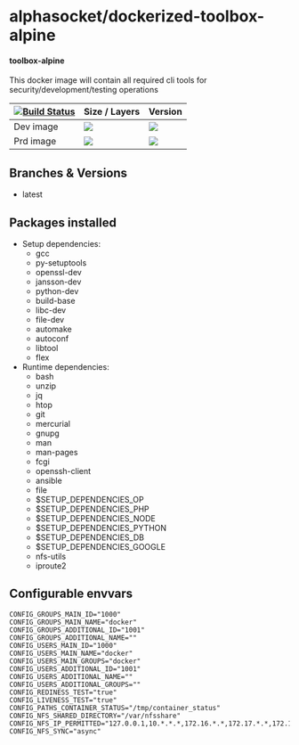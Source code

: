 # alphasocket/dockerized-toolbox-alpine
#### toolbox-alpine
This docker image will contain all required cli tools for security/development/testing operations


| [![Build Status](https://semaphoreci.com/api/v1/alphasocket/dockerized-toolbox-alpine/branches/latest/badge.svg)](https://semaphoreci.com/alphasocket/dockerized-toolbox-alpine) | Size / Layers | Version |
| ----- | ----- | ----- |
| Dev image | [![](https://images.microbadger.com/badges/image/03192859189254/dockerized-toolbox-alpine:latest.svg)](https://microbadger.com/images/03192859189254/toolbox-alpine:latest ) | [![](https://images.microbadger.com/badges/version/03192859189254/dockerized-toolbox-alpine:latest.svg)](https://microbadger.com/images/03192859189254/toolbox-alpine:latest) |
| Prd image | [![](https://images.microbadger.com/badges/image/alphasocket/toolbox-alpine:latest.svg)](https://microbadger.com/images/alphasocket/toolbox-alpine:latest ) | [![](https://images.microbadger.com/badges/version/alphasocket/toolbox-alpine:latest.svg)](https://microbadger.com/images/alphasocket/toolbox-alpine:latest) |

## Branches & Versions
- latest


## Packages installed
- Setup dependencies:
  + gcc
  + py-setuptools
  + openssl-dev
  + jansson-dev
  + python-dev
  + build-base
  + libc-dev
  + file-dev
  + automake
  + autoconf
  + libtool
  + flex
- Runtime dependencies:
  + bash
  + unzip
  + jq
  + htop
  + git
  + mercurial
  + gnupg
  + man
  + man-pages
  + fcgi
  + openssh-client
  + ansible
  + file
  + $SETUP_DEPENDENCIES_OP
  + $SETUP_DEPENDENCIES_PHP
  + $SETUP_DEPENDENCIES_NODE
  + $SETUP_DEPENDENCIES_PYTHON
  + $SETUP_DEPENDENCIES_DB
  + $SETUP_DEPENDENCIES_GOOGLE
  + nfs-utils
  + iproute2


## Configurable envvars
~~~
CONFIG_GROUPS_MAIN_ID="1000"
CONFIG_GROUPS_MAIN_NAME="docker"
CONFIG_GROUPS_ADDITIONAL_ID="1001"
CONFIG_GROUPS_ADDITIONAL_NAME=""
CONFIG_USERS_MAIN_ID="1000"
CONFIG_USERS_MAIN_NAME="docker"
CONFIG_USERS_MAIN_GROUPS="docker"
CONFIG_USERS_ADDITIONAL_ID="1001"
CONFIG_USERS_ADDITIONAL_NAME=""
CONFIG_USERS_ADDITIONAL_GROUPS=""
CONFIG_REDINESS_TEST="true"
CONFIG_LIVENESS_TEST="true"
CONFIG_PATHS_CONTAINER_STATUS="/tmp/container_status"
CONFIG_NFS_SHARED_DIRECTORY="/var/nfsshare"
CONFIG_NFS_IP_PERMITTED="127.0.0.1,10.*.*.*,172.16.*.*,172.17.*.*,172.18.*.*,172.19.*.*,172.20.*.*,172.21.*.*,172.22.*.*,172.23.*.*,172.24.*.*,172.25.*.*,172.26.*.*,172.27.*.*,172.28.*.*,172.29.*.*,172.30.*.*,172.31.*.*,192.168.*.*"
CONFIG_NFS_SYNC="async"
~~~
